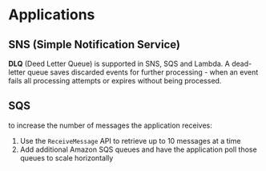 # Applications

## SNS (Simple Notification Service)

**DLQ** (Deed Letter Queue) is supported in SNS, SQS and Lambda. A dead-letter queue saves discarded events for further processing - when an event fails all processing attempts or expires without being processed.

## SQS

to increase the number of messages the application receives:
1. Use the `ReceiveMessage` API to retrieve up to 10 messages at a time
2. Add additional Amazon SQS queues and have the application poll those queues to scale horizontally
